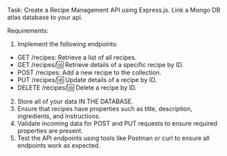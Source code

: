 Task: Create a Recipe Management API using Express.js. Link a Mongo DB atlas database to your api.

Requirements:

1. Implement the following endpoints:
 - GET /recipes: Retrieve a list of all recipes.
 - GET /recipes/:id: Retrieve details of a specific recipe by ID.
 - POST /recipes: Add a new recipe to the collection.
 - PUT /recipes/:id: Update details of a recipe by ID.
 - DELETE /recipes/:id: Delete a recipe by ID.
2. Store all of your data IN THE DATABASE.
3. Ensure that recipes have properties such as title, description, ingredients, and instructions.
4. Validate incoming data for POST and PUT requests to ensure required properties are present.
5. Test the API endpoints using tools like Postman or curl to ensure all endpoints work as expected.
